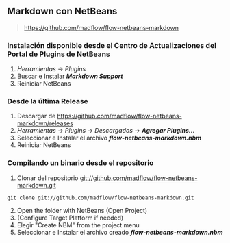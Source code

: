 ## Markdown con NetBeans

> <https://github.com/madflow/flow-netbeans-markdown>

### Instalación disponible desde el Centro de Actualizaciones del Portal de Plugins de NetBeans
1. *Herramientas* -> *Plugins*
2. Buscar e Instalar ***Markdown Support***
3. Reiniciar NetBeans

### Desde la última Release
1. Descargar de <https://github.com/madflow/flow-netbeans-markdown/releases>
2. *Herramientas* -> *Plugins* -> *Descargados* -> ***Agregar Plugins...***
3. Seleccionar e Instalar el archivo ***flow-netbeans-markdown.nbm***
4. Reiniciar NetBeans

### Compilando un binario desde el repositorio
1. Clonar del repositorio <git://github.com/madflow/flow-netbeans-markdown.git>
```
git clone git://github.com/madflow/flow-netbeans-markdown.git
```
2. Open the folder with NetBeans (Open Project)
3. (Configure Target Platform if needed)
4. Elegir "Create NBM" from the project menu
5. Seleccionar e Instalar el archivo creado ***flow-netbeans-markdown.nbm***
